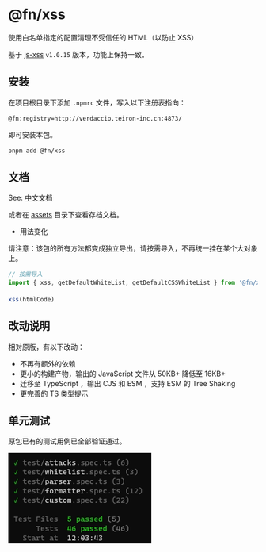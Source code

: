 # @fn/xss

使用白名单指定的配置清理不受信任的 HTML（以防止 XSS）

基于 [js-xss](https://github.com/leizongmin/js-xss) `v1.0.15` 版本，功能上保持一致。

## 安装

在项目根目录下添加 `.npmrc` 文件，写入以下注册表指向：

```bash
@fn:registry=http://verdaccio.teiron-inc.cn:4873/
```

即可安装本包。

```bash
pnpm add @fn/xss
```

## 文档

See: [中文文档](https://github.com/leizongmin/js-xss/blob/v1.0.15/README.zh.md)

或者在 [assets](https://github.com/teiron-1604/fn-xss/blob/main/assets) 目录下查看存档文档。

- 用法变化

请注意：该包的所有方法都变成独立导出，请按需导入，不再统一挂在某个大对象上。

```ts
// 按需导入
import { xss, getDefaultWhiteList, getDefaultCSSWhiteList } from '@fn/xss'

xss(htmlCode)
```

## 改动说明

相对原版，有以下改动：

- 不再有额外的依赖
- 更小的构建产物，输出的 JavaScript 文件从 50KB+ 降低至 16KB+
- 迁移至 TypeScript ，输出 CJS 和 ESM ，支持 ESM 的 Tree Shaking
- 更完善的 TS 类型提示

## 单元测试

原包已有的测试用例已全部验证通过。

![单测结果](https://github.com/teiron-1604/fn-xss/raw/main/assets/test-result.jpg)
